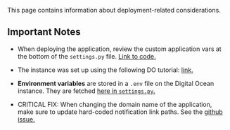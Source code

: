 This page contains information about deployment-related considerations. 

## Important Notes

* When deploying the application, review the custom application vars at the bottom of the `settings.py` file. [Link to code.](https://github.com/mkornyev/ReEntry412/blob/master/ReEntryApp/settings.py#L139-L183)

* The instance was set up using the following DO tutorial: [link.](https://www.digitalocean.com/community/tutorials/how-to-set-up-django-with-postgres-nginx-and-gunicorn-on-ubuntu-16-04)

* __Environment variables__ are stored in a `.env` file on the Digital Ocean instance. They are fetched [here in `settings.py`.](https://github.com/mkornyev/ReEntry412/blob/master/ReEntryApp/settings.py#L16-L17)

* CRITICAL FIX: When changing the domain name of the application, make sure to update hard-coded notification link paths. See the [github issue.](https://github.com/mkornyev/ReEntry412/issues/35) 